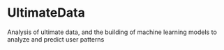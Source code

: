 # UltimateData
Analysis of ultimate data, and the building of machine learning models to analyze and predict user patterns
